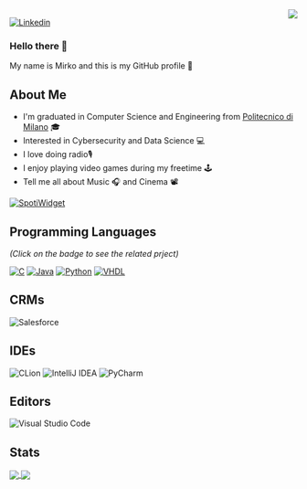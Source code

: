 <img align="right" src="https://komarev.com/ghpvc/?username=mirkoliveli&color=green&label=PROFILE+VIEWS&style=for-the-badge">

[![Linkedin](https://img.shields.io/badge/linkedin%20-%230077B5.svg?&style=for-the-badge&logo=linkedin&logoColor=white)]( www.linkedin.com/in/mirkoliveli)

### Hello there 👋 
<div style="text-align: justify"> 
My name is Mirko and this is my GitHub profile 👤
</div>


## About Me
* I'm graduated in Computer Science and Engineering from [Politecnico di Milano](https://www.polimi.it/) 🎓
* Interested in Cybersecurity and Data Science 💻
* I love doing radio🎙
* I enjoy playing video games during my freetime 🕹
* Tell me all about Music 🎧  and Cinema 📽


[![SpotiWidget](https://spotiwidget.vercel.app/widget?uid=11136884186&theme=natemoo-re&invert_artist_title=false&cover=true&progress_bar=true&progress_color=%23B3B3B3&sound_waves=true&sound_waves_color=%23613583&background=true&background_color=%23121212)](https://github.com/Hecsall/spotiwidget)



[comment]: <> (This is a comment, it will not be included)
[comment]: <> (in  the output file unless you use it in)
[comment]: <> (wakatime API KEY: 74f4c1d9-a527-468c-af4b-41e577f5ba8e)





## Programming Languages
_(Click on the badge to see the related prject)_



[![C](https://img.shields.io/badge/c%20-%2300599C.svg?&style=for-the-badge&logo=c&logoColor=white)](<https://github.com/mirkoliveli/API2021>)
[![Java](https://img.shields.io/badge/java-%23ED8B00.svg?&style=for-the-badge&logo=java&logoColor=white)](<https://github.com/mirkoliveli/ing-sw-2021-grossoni-liveli-orlando>)
[![Python](https://img.shields.io/badge/python%20-%2314354C.svg?&style=for-the-badge&logo=python&logoColor=white)](<https://github.com/alessandrozito98/electoral-systems-simulator>)
[![VHDL](https://img.shields.io/badge/-VHDL-lightgrey?style=for-the-badge&logo=xilinx&logoColor=red)](<https://github.com/mirkoliveli/Progetto-Reti-Logiche-2020-2021>)

## CRMs

![Salesforce](https://img.shields.io/badge/salesforce-%230092DA.svg?style=for-the-badge&logo=salesforce&logoColor=white)

## IDEs

![CLion](https://img.shields.io/badge/CLion-black?style=for-the-badge&logo=clion&logoColor=white)
![IntelliJ IDEA](https://img.shields.io/badge/IntelliJIDEA-000000.svg?style=for-the-badge&logo=intellij-idea&logoColor=white)
![PyCharm](https://img.shields.io/badge/pycharm-143?style=for-the-badge&logo=pycharm&logoColor=black&color=black&labelColor=green)

## Editors

![Visual Studio Code](https://img.shields.io/badge/Visual%20Studio%20Code-0078d7.svg?style=for-the-badge&logo=visual-studio-code&logoColor=white)

## Stats

<a href="https://github.com/anuraghazra/github-readme-stats">
  <img align="center" src="https://github-readme-stats.vercel.app/api?username=mirkoliveli&show_icons=true&bg_color=0d1117&layout=compact&border_color=0d1117&icon_color=00d26a&title_color=00d26a&text_color=ffffff" />
</a>
<a href="https://github.com/anuraghazra/convoychat">
  <img align="center" src="https://github-readme-stats.vercel.app/api/top-langs/?username=mirkoliveli&layout=compact&langs_count=8&bg_color=0d1117&border_color=0d1117&icon_color=00d26a&title_color=00d26a&text_color=ffffff" />
</a>